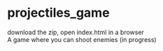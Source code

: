 # projectiles_game
download the zip, open index.html in a browser
<br>A game where you can shoot enemies (in progress)
